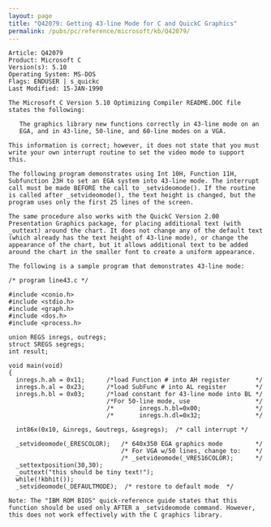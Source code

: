 ```yaml
---
layout: page
title: "Q42079: Getting 43-line Mode for C and QuickC Graphics"
permalink: /pubs/pc/reference/microsoft/kb/Q42079/
---
```


	Article: Q42079
	Product: Microsoft C
	Version(s): 5.10
	Operating System: MS-DOS
	Flags: ENDUSER | s_quickc
	Last Modified: 15-JAN-1990
	
	The Microsoft C Version 5.10 Optimizing Compiler README.DOC file
	states the following:
	
	   The graphics library new functions correctly in 43-line mode on an
	   EGA, and in 43-line, 50-line, and 60-line modes on a VGA.
	
	This information is correct; however, it does not state that you must
	write your own interrupt routine to set the video mode to support
	this.
	
	The following program demonstrates using Int 10H, Function 11H,
	Subfunction 23H to set an EGA system into 43-line mode. The interrupt
	call must be made BEFORE the call to _setvideomode(). If the routine
	is called after _setvideomode(), the text height is changed, but the
	program uses only the first 25 lines of the screen.
	
	The same procedure also works with the QuickC Version 2.00
	Presentation Graphics package, for placing additional text (with
	_outtext) around the chart. It does not change any of the default text
	(which already has the text height of 43-line mode), or change the
	appearance of the chart, but it allows additional text to be added
	around the chart in the smaller font to create a uniform appearance.
	
	The following is a sample program that demonstrates 43-line mode:
	
	/* program line43.c */
	
	#include <conio.h>
	#include <stdio.h>
	#include <graph.h>
	#include <dos.h>
	#include <process.h>
	
	union REGS inregs, outregs;
	struct SREGS segregs;
	int result;
	
	void main(void)
	{
	  inregs.h.ah = 0x11;      /*load Function # into AH register       */
	  inregs.h.al = 0x23;      /*load SubFunc # into AL register        */
	  inregs.h.bl = 0x03;      /*load constant for 43-line mode into BL */
	                           /*For 50-line mode, use                  */
	                           /*       inregs.h.bl=0x00;               */
	                           /*       inregs.h.dl=0x32;               */
	
	  int86x(0x10, &inregs, &outregs, &segregs);  /* call interrupt */
	
	  _setvideomode(_ERESCOLOR);   /* 640x350 EGA graphics mode         */
	                               /* For VGA w/50 lines, change to:    */
	                               /* _setvideomode(_VRES16COLOR);      */
	  _settextposition(30,30);
	  _outtext("this should be tiny text!");
	  while(!kbhit());
	  _setvideomode(_DEFAULTMODE);  /* restore to default mode  */
	
	Note: The "IBM ROM BIOS" quick-reference guide states that this
	function should be used only AFTER a _setvideomode command. However,
	this does not work effectively with the C graphics library.
